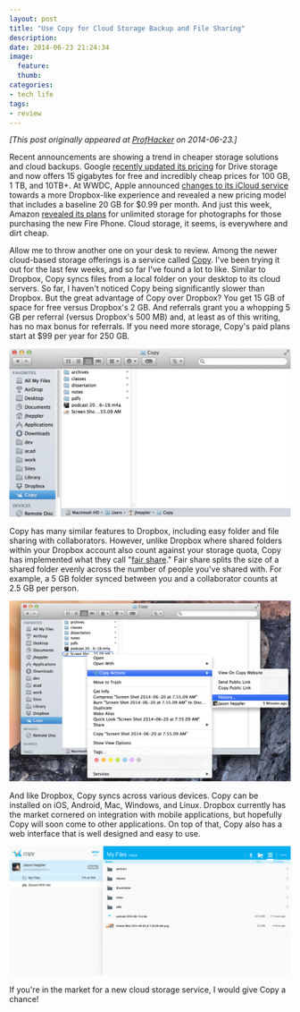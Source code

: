 ```yaml
---
layout: post
title: "Use Copy for Cloud Storage Backup and File Sharing"
description:
date: 2014-06-23 21:24:34
image:
  feature:
  thumb:
categories: 
- tech life
tags:
- review
---
```

*[This post originally appeared at [ProfHacker](http://chronicle.com/blogs/profhacker/use-copy-for-cloud-storage-backup-and-file-sharing/57377) on 2014-06-23.]*

Recent announcements are showing a trend in cheaper storage solutions and cloud backups. Google [recently updated its pricing](http://techcrunch.com/2014/03/13/google-drive-gets-a-big-price-drop-100gb-now-costs-1-99-a-month/) for Drive storage and now offers 15 gigabytes for free and incredibly cheap prices for 100 GB, 1 TB, and 10TB+. At WWDC, Apple announced [changes to its iCloud service](http://www.theverge.com/2014/6/2/5771942/apple-announces-icloud-drive) towards a more Dropbox-like experience and revealed a new pricing model that includes a baseline 20 GB for $0.99 per month. And just this week, Amazon [revealed its plans](http://www.theverge.com/2014/6/18/5821384/amazon-offering-unlimited-photo-storage-for-fire-phone-owners) for unlimited storage for photographs for those purchasing the new Fire Phone.  Cloud storage, it seems, is everywhere and dirt cheap.

Allow me to throw another one on your desk to review. Among the newer cloud-based storage offerings is a service called [Copy](https://www.copy.com/home/). I've been trying it out for the last few weeks, and so far I've found a lot to like. Similar to Dropbox, Copy syncs files from a local folder on your desktop to its cloud servers. So far, I haven't noticed Copy being significantly slower than Dropbox. But the great advantage of Copy over Dropbox? You get 15 GB of space for free versus Dropbox's 2 GB. And referrals grant you a whopping 5 GB per referral (versus Dropbox's 500 MB) and, at least as of this writing, has no max bonus for referrals. If you need more storage, Copy's paid plans start at $99 per year for 250 GB.

![Copy local](/assets/images/copy_local.png)

Copy has many similar features to Dropbox, including easy folder and file sharing with collaborators. However, unlike Dropbox where shared folders within your Dropbox account also count against your storage quota, Copy has implemented what they call "[fair share](https://www.youtube.com/watch?v=m36ZMdE-vro&feature=youtu.be)." Fair share splits the size of a shared folder evenly across the number of people you've shared with. For example, a 5 GB folder synced between you and a collaborator counts at 2.5 GB per person. 

![Copy actions](/assets/images/copy_actions.png)

And like Dropbox, Copy syncs across various devices. Copy can be installed on iOS, Android, Mac, Windows, and Linux. Dropbox currently has the market cornered on integration with mobile applications, but hopefully Copy will soon come to other applications. On top of that, Copy also has a web interface that is well designed and easy to use. 

![Copy web](/assets/images/copy_web.png)
 
If you're in the market for a new cloud storage service, I would give Copy a chance!
